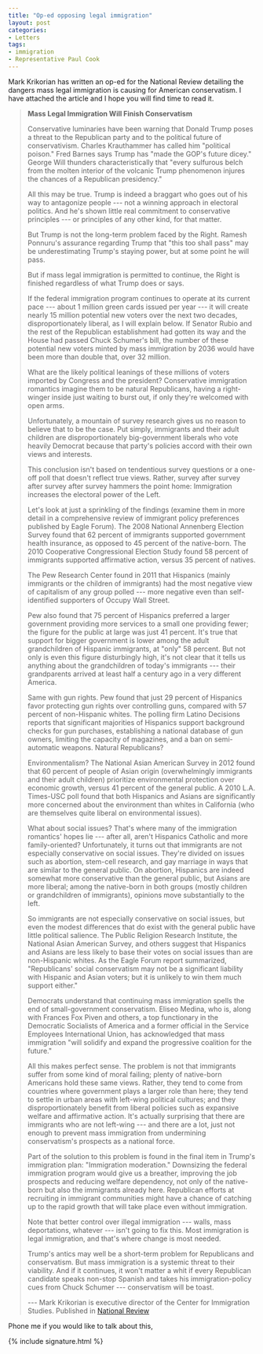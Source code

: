 ```yaml
---
title: "Op-ed opposing legal immigration"
layout: post
categories:
- Letters
tags:
- immigration
- Representative Paul Cook
---
```


Mark Krikorian has written an op-ed for the National Review detailing the dangers mass legal immigration is causing for American conservatism. I have attached the article and I hope you will find time to read it.

> **Mass Legal Immigration Will Finish Conservatism**
> 
> Conservative luminaries have been warning that Donald Trump poses a threat to the Republican party and to the political future of conservativism. Charles Krauthammer has called him "political poison." Fred Barnes says Trump has "made the GOP's future dicey." George Will thunders characteristically that "every sulfurous belch from the molten interior of the volcanic Trump phenomenon injures the chances of a Republican presidency."
> 
> All this may be true. Trump is indeed a braggart who goes out of his way to antagonize people --- not a winning approach in electoral politics. And he's shown little real commitment to conservative principles --- or principles of any other kind, for that matter.
> 
> But Trump is not the long-term problem faced by the Right. Ramesh Ponnuru's assurance regarding Trump that "this too shall pass" may be underestimating Trump's staying power, but at some point he will pass.
> 
> But if mass legal immigration is permitted to continue, the Right is finished regardless of what Trump does or says.
> 
> If the federal immigration program continues to operate at its current pace --- about 1 million green cards issued per year --- it will create nearly 15 million potential new voters over the next two decades, disproportionately liberal, as I will explain below. If Senator Rubio and the rest of the Republican establishment had gotten its way and the House had passed Chuck Schumer's bill, the number of these potential new voters minted by mass immigration by 2036 would have been more than double that, over 32 million.
> 
> What are the likely political leanings of these millions of voters imported by Congress and the president? Conservative immigration romantics imagine them to be natural Republicans, having a right-winger inside just waiting to burst out, if only they're welcomed with open arms.
> 
> Unfortunately, a mountain of survey research gives us no reason to believe that to be the case. Put simply, immigrants and their adult children are disproportionately big-government liberals who vote heavily Democrat because that party's policies accord with their own views and interests.
> 
> This conclusion isn't based on tendentious survey questions or a one-off poll that doesn't reflect true views. Rather, survey after survey after survey after survey hammers the point home: Immigration increases the electoral power of the Left.
> 
> Let's look at just a sprinkling of the findings (examine them in more detail in a comprehensive review of immigrant policy preferences published by Eagle Forum). The 2008 National Annenberg Election Survey found that 62 percent of immigrants supported government health insurance, as opposed to 45 percent of the native-born. The 2010 Cooperative Congressional Election Study found 58 percent of immigrants supported affirmative action, versus 35 percent of natives.
> 
> The Pew Research Center found in 2011 that Hispanics (mainly immigrants or the children of immigrants) had the most negative view of capitalism of any group polled --- more negative even than self-identified supporters of Occupy Wall Street.
> 
> Pew also found that 75 percent of Hispanics preferred a larger government providing more services to a small one providing fewer; the figure for the public at large was just 41 percent. It's true that support for bigger government is lower among the adult grandchildren of Hispanic immigrants, at "only" 58 percent. But not only is even this figure disturbingly high, it's not clear that it tells us anything about the grandchildren of today's immigrants --- their grandparents arrived at least half a century ago in a very different America.
> 
> Same with gun rights. Pew found that just 29 percent of Hispanics favor protecting gun rights over controlling guns, compared with 57 percent of non-Hispanic whites. The polling firm Latino Decisions reports that significant majorities of Hispanics support background checks for gun purchases, establishing a national database of gun owners, limiting the capacity of magazines, and a ban on semi-automatic weapons. Natural Republicans?
> 
> Environmentalism? The National Asian American Survey in 2012 found that 60 percent of people of Asian origin (overwhelmingly immigrants and their adult children) prioritize environmental protection over economic growth, versus 41 percent of the general public. A 2010 L.A. Times-USC poll found that both Hispanics and Asians are significantly more concerned about the environment than whites in California (who are themselves quite liberal on environmental issues).
> 
> What about social issues? That's where many of the immigration romantics' hopes lie --- after all, aren't Hispanics Catholic and more family-oriented? Unfortunately, it turns out that immigrants are not especially conservative on social issues. They're divided on issues such as abortion, stem-cell research, and gay marriage in ways that are similar to the general public. On abortion, Hispanics are indeed somewhat more conservative than the general public, but Asians are more liberal; among the native-born in both groups (mostly children or grandchildren of immigrants), opinions move substantially to the left.
> 
> So immigrants are not especially conservative on social issues, but even the modest differences that do exist with the general public have little political salience. The Public Religion Research Institute, the National Asian American Survey, and others suggest that Hispanics and Asians are less likely to base their votes on social issues than are non-Hispanic whites. As the Eagle Forum report summarized, "Republicans' social conservatism may not be a significant liability with Hispanic and Asian voters; but it is unlikely to win them much support either."
> 
> Democrats understand that continuing mass immigration spells the end of small-government conservatism. Eliseo Medina, who is, along with Frances Fox Piven and others, a top functionary in the Democratic Socialists of America and a former official in the Service Employees International Union, has acknowledged that mass immigration "will solidify and expand the progressive coalition for the future."
> 
> All this makes perfect sense. The problem is not that immigrants suffer from some kind of moral failing; plenty of native-born Americans hold these same views. Rather, they tend to come from countries where government plays a larger role than here; they tend to settle in urban areas with left-wing political cultures; and they disproportionately benefit from liberal policies such as expansive welfare and affirmative action. It's actually surprising that there are immigrants who are not left-wing --- and there are a lot, just not enough to prevent mass immigration from undermining conservatism's prospects as a national force.
> 
> Part of the solution to this problem is found in the final item in Trump's immigration plan: "Immigration moderation." Downsizing the federal immigration program would give us a breather, improving the job prospects and reducing welfare dependency, not only of the native-born but also the immigrants already here. Republican efforts at recruiting in immigrant communities might have a chance of catching up to the rapid growth that will take place even without immigration.
> 
> Note that better control over illegal immigration --- walls, mass deportations, whatever --- isn't going to fix this. Most immigration is legal immigration, and that's where change is most needed.
> 
> Trump's antics may well be a short-term problem for Republicans and conservatism. But mass immigration is a systemic threat to their viability. And if it continues, it won't matter a whit if every Republican candidate speaks non-stop Spanish and takes his immigration-policy cues from Chuck Schumer --- conservatism will be toast.
> 
> --- Mark Krikorian is executive director of the Center for Immigration Studies. Published in [National Review](https://www.nationalreview.com/article/423288/real-threat-conservatism-isnt-trump-mark-krikorian)

Phone me if you would like to talk about this,

{% include signature.html %}
